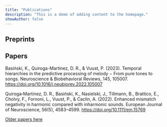 ```yaml
---
title: "Publications"
description: "This is a demo of adding content to the homepage."
showAuthor: false
---
```


## Preprints

## Papers

Basiński, K., Quiroga-Martinez, D. R., & Vuust, P. (2023). Temporal hierarchies in the predictive processing of melody − From pure tones to songs. Neuroscience & Biobehavioral Reviews, 145, 105007. https://doi.org/10.1016/j.neubiorev.2022.105007


Quiroga‐Martinez, D. R., Basiński, K., Nasielski, J., Tillmann, B., Brattico, E., Cholvy, F., Fornoni, L., Vuust, P., & Caclin, A. (2022). Enhanced mismatch negativity in harmonic compared with inharmonic sounds. European Journal of Neuroscience, 56(5), 4583–4599. https://doi.org/10.1111/ejn.15769


[Older papers here](https://scholar.google.com/citations?user=BuBtcw0AAAAJ&hl=pl)